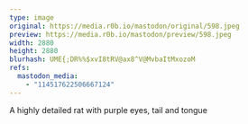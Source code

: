 ```yaml
---
type: image
original: https://media.r0b.io/mastodon/original/598.jpeg
preview: https://media.r0b.io/mastodon/preview/598.jpeg
width: 2880
height: 2880
blurhash: UME{;DR%%$xvI8tRV@ax8^V@MvbaItMxozoM
refs:
  mastodon_media:
    - "114517622506667124"
---
```


A highly detailed rat with purple eyes, tail and tongue 
